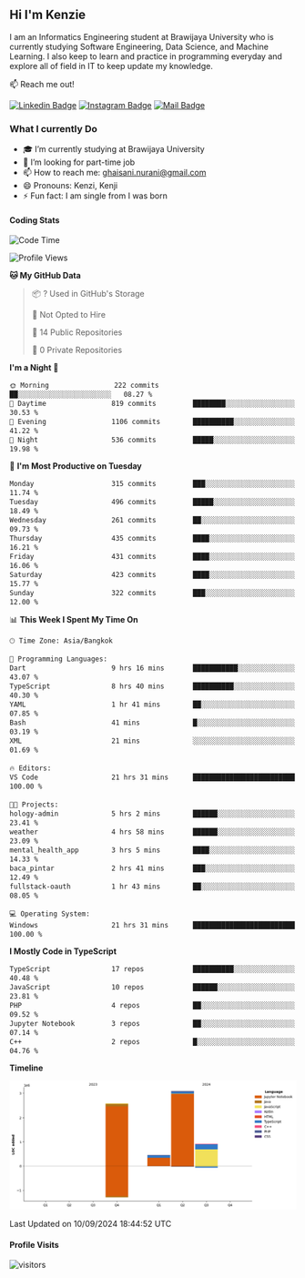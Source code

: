 ## Hi I'm Kenzie


I am an Informatics Engineering student at Brawijaya University who is currently studying Software Engineering, Data Science, and Machine Learning. I also keep to learn and practice in programming everyday and explore all of field in IT to keep update my knowledge.

:mailbox: Reach me out!

[![Linkedin Badge](https://img.shields.io/badge/-Kenzie_Taqiyassar-0e76a8?style=flat&labelColor=0e76a8&logo=linkedin&logoColor=white)](https://www.linkedin.com/in/kenzie-taqiyassar-37458b1aa/) 
[![Instagram Badge](https://img.shields.io/badge/-@__kenziehh_-e84393?style=flat&labelColor=e84393&logo=instagram&logoColor=white)](https://www.instagram.com/_kenziehh/) 
[![Mail Badge](https://img.shields.io/badge/-ghaisani.nurani-c0392b?style=flat&labelColor=c0392b&logo=gmail&logoColor=white)](mailto:ghaisani.nurani@gmail.com)

### What I currently Do

- 🎓 I’m currently studying at Brawijaya University
- 💼 I’m looking for part-time job
- 📫 How to reach me: ghaisani.nurani@gmail.com
- 😄 Pronouns: Kenzi, Kenji
- ⚡ Fun fact: I am single from I was born

#### Coding Stats
<!--START_SECTION:waka-->
![Code Time](http://img.shields.io/badge/Code%20Time-691%20hrs%204%20mins-blue)

![Profile Views](http://img.shields.io/badge/Profile%20Views-0-blue)

**🐱 My GitHub Data** 

> 📦 ? Used in GitHub's Storage 
 > 
> 🚫 Not Opted to Hire
 > 
> 📜 14 Public Repositories 
 > 
> 🔑 0 Private Repositories 
 > 
**I'm a Night 🦉** 

```text
🌞 Morning                222 commits         ██░░░░░░░░░░░░░░░░░░░░░░░   08.27 % 
🌆 Daytime                819 commits         ████████░░░░░░░░░░░░░░░░░   30.53 % 
🌃 Evening                1106 commits        ██████████░░░░░░░░░░░░░░░   41.22 % 
🌙 Night                  536 commits         █████░░░░░░░░░░░░░░░░░░░░   19.98 % 
```
📅 **I'm Most Productive on Tuesday** 

```text
Monday                   315 commits         ███░░░░░░░░░░░░░░░░░░░░░░   11.74 % 
Tuesday                  496 commits         █████░░░░░░░░░░░░░░░░░░░░   18.49 % 
Wednesday                261 commits         ██░░░░░░░░░░░░░░░░░░░░░░░   09.73 % 
Thursday                 435 commits         ████░░░░░░░░░░░░░░░░░░░░░   16.21 % 
Friday                   431 commits         ████░░░░░░░░░░░░░░░░░░░░░   16.06 % 
Saturday                 423 commits         ████░░░░░░░░░░░░░░░░░░░░░   15.77 % 
Sunday                   322 commits         ███░░░░░░░░░░░░░░░░░░░░░░   12.00 % 
```


📊 **This Week I Spent My Time On** 

```text
🕑︎ Time Zone: Asia/Bangkok

💬 Programming Languages: 
Dart                     9 hrs 16 mins       ███████████░░░░░░░░░░░░░░   43.07 % 
TypeScript               8 hrs 40 mins       ██████████░░░░░░░░░░░░░░░   40.30 % 
YAML                     1 hr 41 mins        ██░░░░░░░░░░░░░░░░░░░░░░░   07.85 % 
Bash                     41 mins             █░░░░░░░░░░░░░░░░░░░░░░░░   03.19 % 
XML                      21 mins             ░░░░░░░░░░░░░░░░░░░░░░░░░   01.69 % 

🔥 Editors: 
VS Code                  21 hrs 31 mins      █████████████████████████   100.00 % 

🐱‍💻 Projects: 
hology-admin             5 hrs 2 mins        ██████░░░░░░░░░░░░░░░░░░░   23.41 % 
weather                  4 hrs 58 mins       ██████░░░░░░░░░░░░░░░░░░░   23.09 % 
mental_health_app        3 hrs 5 mins        ████░░░░░░░░░░░░░░░░░░░░░   14.33 % 
baca_pintar              2 hrs 41 mins       ███░░░░░░░░░░░░░░░░░░░░░░   12.49 % 
fullstack-oauth          1 hr 43 mins        ██░░░░░░░░░░░░░░░░░░░░░░░   08.05 % 

💻 Operating System: 
Windows                  21 hrs 31 mins      █████████████████████████   100.00 % 
```

**I Mostly Code in TypeScript** 

```text
TypeScript               17 repos            ██████████░░░░░░░░░░░░░░░   40.48 % 
JavaScript               10 repos            ██████░░░░░░░░░░░░░░░░░░░   23.81 % 
PHP                      4 repos             ██░░░░░░░░░░░░░░░░░░░░░░░   09.52 % 
Jupyter Notebook         3 repos             ██░░░░░░░░░░░░░░░░░░░░░░░   07.14 % 
C++                      2 repos             █░░░░░░░░░░░░░░░░░░░░░░░░   04.76 % 
```



**Timeline**

![Lines of Code chart](https://raw.githubusercontent.com/kenziehh/kenziehh/master/assets/bar_graph.png)


 Last Updated on 10/09/2024 18:44:52 UTC
<!--END_SECTION:waka-->


#### Profile Visits

![visitors](https://visitor-badge.glitch.me/badge?page_id=kenziehh.kenziehh)





